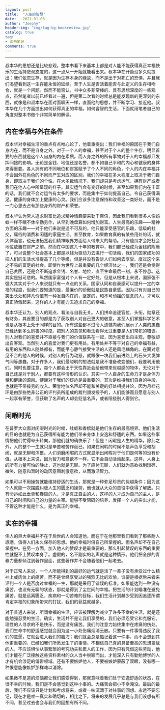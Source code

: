 ```yaml
---
layout: post
title:  "人生的智慧"
date:   2021-01-03
author: "Joephy"
header-img: "img/tag-bg-bookreview.jpg"
catalog: true
tag:
- 读书笔记 
comments: true
---
```


-----------

叔本华的思想还是比较悲观，整本书看下来基本上都是对人能不能获得真正幸福快乐的生活持悲观态度的，这一点从一开始就能看出来。叔本华在开篇没多久就提出：我们依恋生存，就是因为生存本身的缘故，而不是出于对死亡的恐惧，并且我们渴望看到这一生存能永恒的延续。至于人生是否活着能否与此定义的生存相吻合，就是一个问题。然而不能否认，书中众多非常棒的、具有思想深度的一些观点，虽然笔者以前已经看过一遍，但是第二次看的时候总是能发现新的更深刻的东西，就像是和叔本华在面对面聊天一样，直面他的思想，并不断学习、接近他。叔本华在几个方面提出如何获得真正的幸福，如何睿智的生活，下面就用笔者自己的角度对整本书做个非常简单的解读。


## 内在幸福与外在条件

叔本华对幸福生活的重点有点唯心论了，他着重提出：我们幸福的原因在于我们自身内在，而不是自身之外。对于一个人的幸福，甚至对于个人的整个生存，明显首要的东西就是这个人自身的内在素质。而人身之外的所有事物对于人的幸福都只发挥间接的影响。无论是金钱、地位还是名誉，都不如自己平和的内心和健康的身体来得重要。各人拥有的不同地位和财富赋予了个人不同的角色，个人的内在幸福并不会因外在角色的不同而产生对应的区别。我们的幸福在多大程度上取决于我们自身，即取决于我们的个性。在大多数情况下，我们却只是考虑运气、拥有财产或者我们在他人心中所呈现的样子。其实运气会有变好的时候，甚至如果我们内在丰富的话，我们就不会对运气有太多的要求，而是集中于如何提高自己，令自己获得满足。健康的身体加上健康的心灵。我们应该多注意保持和改善这一类好处，而不是一门心思去占有那些身外的财产和荣誉。


叔本华认为常人追求财富比追求精神情趣要来劲千百倍，因此我们看到很多人像蚂蚁一样不眠不休辛勤劳作，从早到晚盘算如何增加财富。人生最高的乐趣——精神方面的乐趣——对于他们来说是遥不可及的。他只能享受感官的乐趣，低级的社交，庸俗的消费和闲适的家庭生活。甚至教育，如果教育真的有某些用处的话，就大体而言，也无法拓宽我们精神眼界方面给人带来大的帮助。只有傻瓜才会把社会地位放置在财产之前。然而在中国这几十年的教育中，我们都已经成为金钱的附庸了，可以说整个社会基本上都是以钱为驱动力去进行一切活动，我们的国家成功的把人们的生活水准提高了几个等级，但是并没有告诉人们如何去享受、度过这个来之不易的富足的社会。即使作为世界上最重要的几个经济体之一，我们还是会觉得自己贫困，还是会不断追求金钱、名誉、地位，直至生命最后一刻，永不停息。这其实是挺可悲的。纵然国家富强对个人有一定好处，但是从根本上来说，国家强不强大其实对于个人来说就只有一点点的关系，国家认同和自豪感可以提升一定的幸福的程度，但我们要知道的是，最廉价的骄傲就是民族自豪感。因为只有对自己的突出长处和非凡价值有一种发自内在的，坚定的，和不可动摇的信念的人，才可以真正骄傲起来，这样的人才有能力去追求自己的幸福。


叔本华还认为，别人的观点、看法与自我无关。人们拼命追逐官位，头衔，勋章还有财务，其首要目的都是为了获取别人对自己更大的敬意，甚至人们掌握科学艺术也是从根本上处于同样的目的。所有这些都不过令人遗憾向我们展示了人类的愚蠢已经达到多么厉害的程度。把别人的意见和看法看得太过重要是人们常犯的错误。别人对我们的喜爱并不直接与我们的价值联系在一起，因为喜爱出自主观，尊敬却出自客观。当然别人的喜爱对我们更有用处。有用处并不等于对自己的幸福有益，有用的东西和人随处都有，而能平心静气接受生活的人还是凤毛麟角的。在面对意见不合的他人的时候，对别人的行为动怒，就跟像一块我们前进路上的石头大发脾气同等愚蠢，对于许多人，我们最聪明的想法就是我不准备改变他们，我要利用他们。同时也要注意，每个人都会出于天性靠近会给他带来优越感的物体，无论对于自己还是对于别人，都要有这种情形的认识。其实一个人自身的生命力才是身体力量和健康的源泉。健康对于我们的舒适是最重要的，其次是维持我们自身的手段，也就是不带操劳的收入。荣誉地位名声却不能和关键的好处相提并论，因为月桂花环是由那些绝非公正的评判员所组成的裁判颁发授予的，人们能够而且愿意与别人一起享有荣誉，但获取了名声的人却会贬低名声，或者阻挠别人得到它。


## 闲暇时光

在普罗大众面对闲暇时光的时候，牡蛎和香槟就是他们生存的最高境界。他们生活的目的也就是为自己获得所有能为他们带来身体上安逸和舒适的东西。如果这些事情把他们忙得晕头转向，那他们就的确快乐了！但是！闲暇是人生的精华，除此之外，人的整个一生就只是辛苦和劳作而已。如果在闲暇的时候不是声色享受和胡闹，就是无聊和浑噩。人们消磨闲暇的方式就显示出闲暇对于他们是何等的没有价值。从根本上来说，因为智力和意欲不一样，它不会自动活动起来。这样，人身上的所有力量可怕的静止，这也就是无聊。为了应付无聊，人们就为意欲找到琐碎、微笑、随意和暂时的动因意图刺激意欲，从而激活智力。


如果可以不用操劳就能维持舒适的生活，那就是一种弥足珍贵的优越条件；因为这个人就能一次摆脱纠缠人生的匮乏和操劳，他也就从大众的苦役中获得了解放。只有命运如此垂青和眷顾的人，才是真正自由的人，这样的人才成为自己的主人，是自己的时间和自己的力量的主宰。能够不受阻碍的培养、发挥一个人的突出才能，不管这种才能是什么，是为真正的幸福。


## 实在的幸福

伟人的巨大幸福并不在于后世的人会知道他，而在于在他那里我们看到了那些耐人琢磨，值得人们永久保存的思想。他的幸福时倍自己所掌握的。但名声却不在自己掌握中。在另一方面，加入他人的赞叹才是最重要的，那么引起赞叹的东西的重要性就配不上赞叹本身了。虚假的，名不副实的名声就是这种情形。他们把全部的青春力量都倾注到著作里面，这些著作并不会随着他们一起老去。


对于正常人来说，一个人所能得到的最好的运气就是活了一辈子没有承受过什么精神上或肉体上的痛苦，而不是曾经享受过的强烈无比的欢愉。谁要是根据后来者来评判一个人是否度过幸福的一生，那就是采用了错误的标准。如果能达到一种没有痛苦，也没有无聊的状态，那就是得到了尘世间的幸福。把生活的计划瞄准在避免痛苦，就是远离匮乏，疾病和一切苦难的目标，我们生活计划越少受到因追逐所谓肯定幸福的幻象所带来的打扰，我们的获益就越多。


对于普通人来说，所谓幸福的生活，应该被理解为减少了许多不幸的生活，就是还能勉强忍受的生活。确实，生活并不是让我们享受的，我们必须忍受它和克服它。理性的人寻求的不是快乐，而是没有痛苦。我们的注意力始终集中在疼痛的伤处。我们生命中的舒适感觉就会因为这一小处伤痛烟消云散。只要有一件事情违反了我们的意愿，它就会进入我们的脑海；我们就会总是惦记着这一件事，而不会想到其他更重要的，已经如我们所愿发生了的事情。不相信自己真的具备至高的思想禀赋的人，不应该惧怕从事繁琐的考究功夫和累人的工作，因为只有凭借这些劳动，他们才能在广泛接触这些资料素材的众人当中脱颖而出，才能深入只有勤勉博学的人才有机会涉足的偏僻领域。还有不要嫉妒他人，不要被嫉妒蒙蔽了双眼，没有哪一种恨意能像嫉妒那样难以消除。


如果微不足道的烦恼都让我们感受得到，那就意味着我们处于安逸舒适的状态，在很不幸的时候，我们是不会感觉到这种小事的。大痛苦会把小不幸淹没。最后的最后，我们不应该只是计划和考虑将来，或者一味沉湎于对往事的回想。永远不要忘记，现在才是唯一真实和确切的，相比之下，将来的发展几乎总是与我们设想有所不同，甚至过去也会与我们的回想有所不同。
